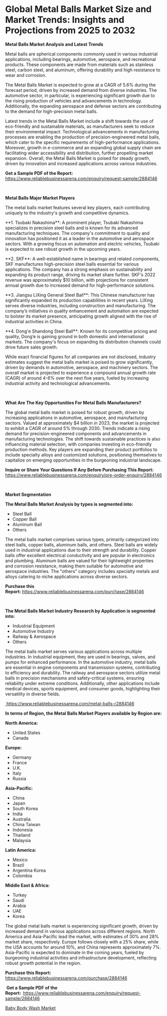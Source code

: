 <p><h1>Global Metal Balls Market Size and Market Trends: Insights and Projections from 2025 to 2032</h1></p><p><strong>Metal Balls Market Analysis and Latest Trends</strong></p>
<p><p>Metal balls are spherical components commonly used in various industrial applications, including bearings, automotive, aerospace, and recreational products. These components are made from materials such as stainless steel, carbon steel, and aluminum, offering durability and high resistance to wear and corrosion. </p><p>The Metal Balls Market is expected to grow at a CAGR of 5.6% during the forecast period, driven by increased demand from diverse industries. The automotive sector, in particular, is experiencing significant growth due to the rising production of vehicles and advancements in technology. Additionally, the expanding aerospace and defense sectors are contributing to the demand for high-precision metal balls.</p><p>Latest trends in the Metal Balls Market include a shift towards the use of eco-friendly and sustainable materials, as manufacturers seek to reduce their environmental impact. Technological advancements in manufacturing processes are enabling the production of precision-engineered metal balls, which cater to the specific requirements of high-performance applications. Moreover, growth in e-commerce and an expanding global supply chain are facilitating wider accessibility and distribution, further propelling market expansion. Overall, the Metal Balls Market is poised for steady growth, driven by innovation and increased applications across various industries.</p></p>
<p><strong>Get a Sample PDF of the Report:&nbsp;</strong> <a href="https://www.reliablebusinessarena.com/enquiry/request-sample/2884146?utm_campaign=1871&utm_medium=2&utm_source=Github&utm_content=ia&utm_term=13032025&utm_id=metal-balls">https://www.reliablebusinessarena.com/enquiry/request-sample/2884146</a></p>
<p>&nbsp;</p>
<p><strong>Metal Balls Major Market Players</strong></p>
<p><p>The metal balls market features several key players, each contributing uniquely to the industry's growth and competitive dynamics. </p><p>**1. Tsubaki Nakashima**: A prominent player, Tsubaki Nakashima specializes in precision steel balls and is known for its advanced manufacturing techniques. The company's commitment to quality and innovation has positioned it as a leader in the automotive and aerospace sectors. With a growing focus on automation and electric vehicles, Tsubaki is expected to see robust growth in the upcoming years.</p><p>**2. SKF**: A well-established name in bearings and related components, SKF manufactures high-precision steel balls essential for various applications. The company has a strong emphasis on sustainability and expanding its product range, driving its market share further. SKF's 2022 revenue was approximately $10 billion, with projections for consistent annual growth due to increased demand for high-performance solutions.</p><p>**3. Jiangsu LiXing General Steel Ball**: This Chinese manufacturer has significantly expanded its production capabilities in recent years. LiXing serves diverse industries, including construction and manufacturing. The company’s initiatives in quality enhancement and automation are expected to bolster its market presence, anticipating growth aligned with the rise of industrial activities in China.</p><p>**4. Dong'e Shandong Steel Ball**: Known for its competitive pricing and quality, Dong’e is gaining ground in both domestic and international markets. The company's focus on expanding its distribution channels could drive future sales growth.</p><p>While exact financial figures for all companies are not disclosed, industry estimates suggest the metal balls market is poised to grow significantly, driven by demands in automotive, aerospace, and machinery sectors. The overall market is projected to experience a compound annual growth rate (CAGR) of around 4-6% over the next five years, fueled by increasing industrial activity and technological advancements.</p></p>
<p>&nbsp;</p>
<p><strong>What Are The Key Opportunities For Metal Balls Manufacturers?</strong></p>
<p><p>The global metal balls market is poised for robust growth, driven by increasing applications in automotive, aerospace, and manufacturing sectors. Valued at approximately $4 billion in 2023, the market is projected to exhibit a CAGR of around 5% through 2030. Trends indicate a rising demand for precision-engineered components and advancements in manufacturing technologies. The shift towards sustainable practices is also influencing material selection, with companies investing in eco-friendly production methods. Key players are expanding their product portfolios to include specialty alloys and customized solutions, positioning themselves to capitalize on emerging opportunities in the burgeoning industrial landscape.</p></p>
<p><strong>Inquire or Share Your Questions If Any Before Purchasing This Report:</strong> <a href="https://www.reliablebusinessarena.com/enquiry/pre-order-enquiry/2884146?utm_campaign=1871&utm_medium=2&utm_source=Github&utm_content=ia&utm_term=13032025&utm_id=metal-balls">https://www.reliablebusinessarena.com/enquiry/pre-order-enquiry/2884146</a></p>
<p>&nbsp;</p>
<p><strong>Market Segmentation</strong></p>
<p><strong>The Metal Balls Market Analysis by types is segmented into:</strong></p>
<p><ul><li>Steel Ball</li><li>Copper Ball</li><li>Aluminum Ball</li><li>Others</li></ul></p>
<p><p>The metal balls market comprises various types, primarily categorized into steel balls, copper balls, aluminum balls, and others. Steel balls are widely used in industrial applications due to their strength and durability. Copper balls offer excellent electrical conductivity and are popular in electronics and plumbing. Aluminum balls are valued for their lightweight properties and corrosion resistance, making them suitable for automotive and aerospace industries. The "others" category includes specialty metals and alloys catering to niche applications across diverse sectors.</p></p>
<p><strong>Purchase this Report:&nbsp;</strong><a href="https://www.reliablebusinessarena.com/purchase/2884146?utm_campaign=1871&utm_medium=2&utm_source=Github&utm_content=ia&utm_term=13032025&utm_id=metal-balls">https://www.reliablebusinessarena.com/purchase/2884146</a></p>
<p>&nbsp;</p>
<p><strong>The Metal Balls Market Industry Research by Application is segmented into:</strong></p>
<p><ul><li>Industrial Equipment</li><li>Automotive Industry</li><li>Railway & Aerospace</li><li>Others</li></ul></p>
<p><p>The metal balls market serves various applications across multiple industries. In industrial equipment, they are used in bearings, valves, and pumps for enhanced performance. In the automotive industry, metal balls are essential in engine components and transmission systems, contributing to efficiency and durability. The railway and aerospace sectors utilize metal balls in precision mechanisms and safety-critical systems, ensuring reliability under extreme conditions. Additionally, other applications include medical devices, sports equipment, and consumer goods, highlighting their versatility in diverse fields.</p></p>
<p><a href="https://www.reliablebusinessarena.com/metal-balls-r2884146?utm_campaign=1871&utm_medium=2&utm_source=Github&utm_content=ia&utm_term=13032025&utm_id=metal-balls">&nbsp;https://www.reliablebusinessarena.com/metal-balls-r2884146</a></p>
<p><strong>In terms of Region, the Metal Balls Market Players available by Region are:</strong></p>
<p>
    <p> <strong> North America: </strong>
        <ul>
            <li>United States</li>
            <li>Canada</li>
        </ul>
        </p> 
    <p> <strong> Europe: </strong>
        <ul>
            <li>Germany</li>
            <li>France</li>
            <li>U.K.</li>
            <li>Italy</li>
            <li>Russia</li>
        </ul>
        </p> 
    <p> <strong> Asia-Pacific: </strong>
        <ul>
            <li>China</li>
            <li>Japan</li>
            <li>South Korea</li>
            <li>India</li>
            <li>Australia</li>
            <li>China Taiwan</li>
            <li>Indonesia</li>
            <li>Thailand</li>
            <li>Malaysia</li>
        </ul>
        </p> 
    <p> <strong> Latin America: </strong>
        <ul>
            <li>Mexico</li>
            <li>Brazil</li>
            <li>Argentina Korea</li>
            <li>Colombia</li>
        </ul>
        </p> 
    <p> <strong> Middle East & Africa: </strong>
        <ul>
            <li>Turkey</li>
            <li>Saudi</li>
            <li>Arabia</li>
            <li>UAE</li>
            <li>Korea</li>
        </ul>
    </p>
    </p>
<p><p>The global metal balls market is experiencing significant growth, driven by increased demand in various applications across different regions. North America and Asia-Pacific lead the market, with estimates of 30% and 28% market share, respectively. Europe follows closely with a 25% share, while the USA accounts for around 10%, and China represents approximately 7%. Asia-Pacific is expected to dominate in the coming years, fueled by burgeoning industrial activities and infrastructure development, reflecting robust growth potential in the region.</p></p>
<p><strong>Purchase this Report: </strong><a href="https://www.reliablebusinessarena.com/purchase/2884146?utm_campaign=1871&utm_medium=2&utm_source=Github&utm_content=ia&utm_term=13032025&utm_id=metal-balls">https://www.reliablebusinessarena.com/purchase/2884146</a></p>
<p>&nbsp;<strong>Get a Sample PDF of the Report:&nbsp;&nbsp;</strong><a href="https://www.reliablebusinessarena.com/enquiry/request-sample/2884146?utm_campaign=1871&utm_medium=2&utm_source=Github&utm_content=ia&utm_term=13032025&utm_id=metal-balls">https://www.reliablebusinessarena.com/enquiry/request-sample/2884146</a></p>
<p><strong></strong></p>
<p><p><a href="https://github.com/marloy8/Market-Research-Report-List-7/blob/main/baby-body-wash-market.md?utm_campaign=1871&utm_medium=2&utm_source=Github&utm_content=ia&utm_term=13032025&utm_id=metal-balls">Baby Body Wash Market</a></p></p>